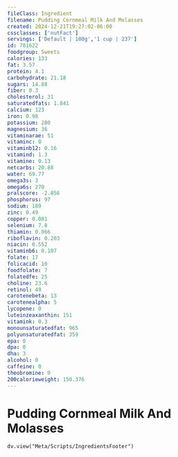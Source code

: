 ```yaml
---
fileClass: Ingredient
filename: Pudding Cornmeal Milk And Molasses
created: 2024-12-21T19:27:02-06:00
cssclasses: ['nutFact']
servings: ['Default | 100g','1 cup | 237']
id: 781622
foodgroup: Sweets
calories: 133
fat: 3.57
protein: 4.1
carbohydrate: 21.18
sugars: 14.88
fiber: 0.3
cholesterol: 31
saturatedfats: 1.841
calcium: 123
iron: 0.98
potassium: 280
magnesium: 36
vitaminarae: 51
vitaminc: 0
vitaminb12: 0.16
vitamind: 1.3
vitamine: 0.13
netcarbs: 20.88
water: 69.77
omega3s: 3
omega6s: 270
pralscore: -2.856
phosphorus: 97
sodium: 189
zinc: 0.49
copper: 0.081
selenium: 7.8
thiamin: 0.066
riboflavin: 0.203
niacin: 0.552
vitaminb6: 0.107
folate: 17
folicacid: 10
foodfolate: 7
folatedfe: 25
choline: 23.6
retinol: 49
carotenebeta: 13
carotenealpha: 5
lycopene: 0
luteinzeaxanthin: 151
vitamink: 0.3
monounsaturatedfat: 965
polyunsaturatedfat: 359
epa: 0
dpa: 0
dha: 3
alcohol: 0
caffeine: 0
theobromine: 0
200calorieweight: 150.376
---
```


# Pudding Cornmeal Milk And Molasses

```dataviewjs
dv.view("Meta/Scripts/IngredientsFooter")
```